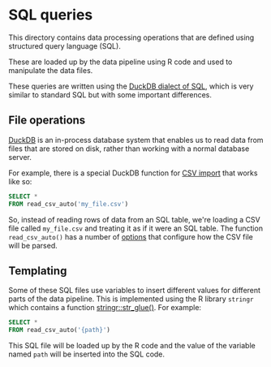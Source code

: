 # SQL queries

This directory contains data processing operations that are defined using structured query language (SQL).

These are loaded up by the data pipeline using R code and used to manipulate the data files.

These queries are written using the [DuckDB dialect of SQL](https://duckdb.org/docs/sql/introduction), which is very similar to standard SQL but with some important differences.

## File operations

[DuckDB](https://duckdb.org/) is an in-process database system that enables us to read data from files that are stored on disk, rather than working with a normal database server.

For example, there is a special DuckDB function for [CSV import](https://duckdb.org/docs/data/csv/overview) that works like so:

```sql
SELECT *
FROM read_csv_auto('my_file.csv')
```

So, instead of reading rows of data from an SQL table, we're loading a CSV file called `my_file.csv` and treating it as if it were an SQL table. The function `read_csv_auto()` has a number of [options](https://duckdb.org/docs/data/csv/overview#parameters) that configure how the CSV file will be parsed.

## Templating

Some of these SQL files use variables to insert different values for different parts of the data pipeline. This is implemented using the R library `stringr` which contains a function [stringr::str_glue()](https://stringr.tidyverse.org/reference/str_glue.html). For example:

```sql
SELECT *
FROM read_csv_auto('{path}')
```

This SQL file will be loaded up by the R code and the value of the variable named `path` will be inserted into the SQL code.